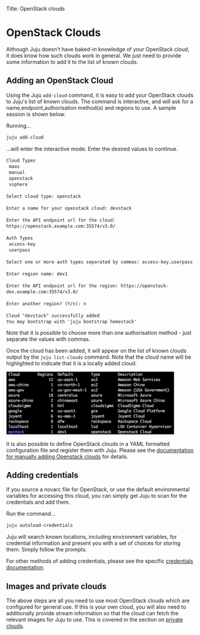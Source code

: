 Title: OpenStack clouds

# OpenStack Clouds

Although Juju doesn't have baked-in knowledge of *your* OpenStack cloud, it 
does know how such clouds work in general. We just need to provide some 
information to add it to the list of known clouds.

## Adding an OpenStack Cloud

Using the Juju `add-cloud` command, it is easy to add your OpenStack clouds to 
Juju's list of known clouds. The command is interactive, and will ask for
a name,endpoint,authorisation method(s) and regions to use. A sample session
is shown below.

Running...

```bash
juju add-cloud
```
...will enter the interactive mode. Enter the desired values to continue.

```
Cloud Types
 maas
 manual
 openstack
 vsphere
 
Select cloud type: openstack
  
Enter a name for your openstack cloud: devstack
   
Enter the API endpoint url for the cloud: https://openstack.example.com:35574/v3.0/

Auth Types
 access-key
 userpass

Select one or more auth types separated by commas: access-key,userpass
 
Enter region name: dev1
   
Enter the API endpoint url for the region: https://openstack-dev.example.com:35574/v3.0/
  
Enter another region? (Y/n): n

Cloud "devstack" successfully added
You may bootstrap with 'juju bootstrap homestack'
```

Note that it is possible to choose more than one authorisation method - just 
separate the values with commas.

Once the cloud has been added, it will appear on the list of known clouds 
output by the `juju list-clouds` command. Note that the cloud name will be 
highlighted to indicate that it is a locally added cloud.

!["juju list-cloud with locally added cloud"](./media/list-clouds-local.png)

It is also possible to define OpenStack clouds in a YAML formatted configuration
file and register them with Juju. Please see the 
[documentation for manually adding Openstack clouds][manual-openstack] for details.

## Adding credentials

If you source a novarc file for OpenStack, or use the default environmental 
variables for accessing this cloud, you can simply get Juju to scan for the 
credentials and add them.

Run the command...

```bash
juju autoload-credentials
```

Juju will search known locations, including environment variables, for
credential information and present you with a set of choices for storing them. 
Simply follow the prompts.

For other methods of adding credentials, please see the specific 
[credentials documentation][credentials].



## Images and private clouds

The above steps are all you need to use most OpenStack clouds which are 
configured for general use. If this is your own cloud, you will also need to 
additionally provide stream information so that the cloud can fetch the 
relevant images for Juju to use. This is covered in the section on 
[private clouds][simplestreams].

[yaml]: http://www.yaml.org/spec/1.2/spec.html
[simplestreams]: ./howto-privatecloud
[credentials]: ./credentials
[manual-openstack]: ./clouds-openstack-manual
